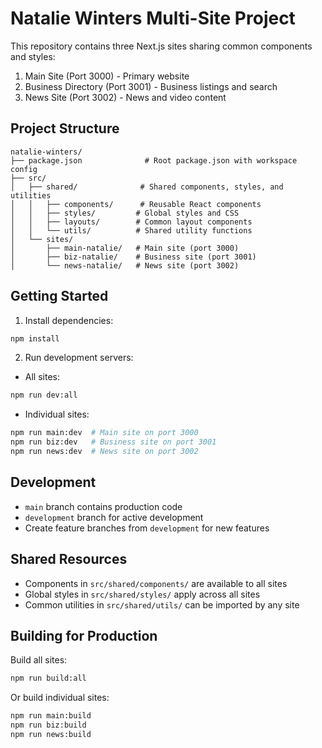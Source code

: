 # Natalie Winters Multi-Site Project

This repository contains three Next.js sites sharing common components and styles:

1. Main Site (Port 3000) - Primary website
2. Business Directory (Port 3001) - Business listings and search
3. News Site (Port 3002) - News and video content

## Project Structure

```
natalie-winters/
├── package.json              # Root package.json with workspace config
├── src/
│   ├── shared/              # Shared components, styles, and utilities
│   │   ├── components/      # Reusable React components
│   │   ├── styles/         # Global styles and CSS
│   │   ├── layouts/        # Common layout components
│   │   └── utils/          # Shared utility functions
│   └── sites/
│       ├── main-natalie/   # Main site (port 3000)
│       ├── biz-natalie/    # Business site (port 3001)
│       └── news-natalie/   # News site (port 3002)
```

## Getting Started

1. Install dependencies:
```bash
npm install
```

2. Run development servers:

- All sites:
```bash
npm run dev:all
```

- Individual sites:
```bash
npm run main:dev  # Main site on port 3000
npm run biz:dev   # Business site on port 3001
npm run news:dev  # News site on port 3002
```

## Development

- `main` branch contains production code
- `development` branch for active development
- Create feature branches from `development` for new features

## Shared Resources

- Components in `src/shared/components/` are available to all sites
- Global styles in `src/shared/styles/` apply across all sites
- Common utilities in `src/shared/utils/` can be imported by any site

## Building for Production

Build all sites:
```bash
npm run build:all
```

Or build individual sites:
```bash
npm run main:build
npm run biz:build
npm run news:build
```
